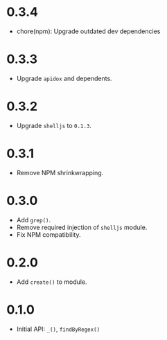 # 0.3.4

* chore(npm): Upgrade outdated dev dependencies

# 0.3.3

* Upgrade `apidox` and dependents.

# 0.3.2

* Upgrade `shelljs` to `0.1.3`.

# 0.3.1

* Remove NPM shrinkwrapping.

# 0.3.0

* Add `grep()`.
* Remove required injection of `shelljs` module.
* Fix NPM compatibility.

# 0.2.0

* Add `create()` to module.

# 0.1.0

* Initial API: `_()`, `findByRegex()`
